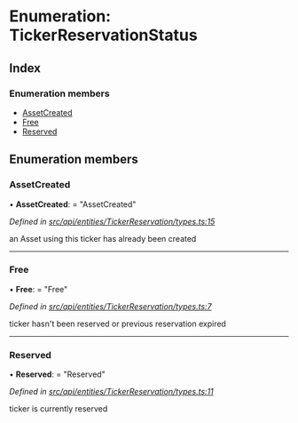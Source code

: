# Enumeration: TickerReservationStatus

## Index

### Enumeration members

* [AssetCreated](tickerreservationstatus.md#assetcreated)
* [Free](tickerreservationstatus.md#free)
* [Reserved](tickerreservationstatus.md#reserved)

## Enumeration members

###  AssetCreated

• **AssetCreated**: = "AssetCreated"

*Defined in [src/api/entities/TickerReservation/types.ts:15](https://github.com/PolymathNetwork/polymesh-sdk/blob/31a16a34/src/api/entities/TickerReservation/types.ts#L15)*

an Asset using this ticker has already been created

___

###  Free

• **Free**: = "Free"

*Defined in [src/api/entities/TickerReservation/types.ts:7](https://github.com/PolymathNetwork/polymesh-sdk/blob/31a16a34/src/api/entities/TickerReservation/types.ts#L7)*

ticker hasn't been reserved or previous reservation expired

___

###  Reserved

• **Reserved**: = "Reserved"

*Defined in [src/api/entities/TickerReservation/types.ts:11](https://github.com/PolymathNetwork/polymesh-sdk/blob/31a16a34/src/api/entities/TickerReservation/types.ts#L11)*

ticker is currently reserved
